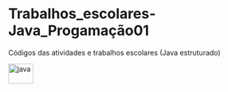 # Trabalhos_escolares-Java_Progamação01
Códigos das atividades e trabalhos escolares (Java estruturado)
<div>
  <img align="center" alt="java" height="40" width="50"src="https://camo.githubusercontent.com/20ffa1c9a31e2c991c8b52b0cb7be938de51db4b7a9299658fef28efb0cc845a/68747470733a2f2f63646e2e6a7364656c6976722e6e65742f67682f64657669636f6e732f64657669636f6e2f69636f6e732f6a6176612f6a6176612d6f726967696e616c2e737667" />
<div>
